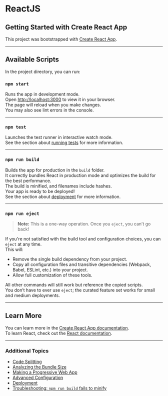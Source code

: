# ReactJS

## Getting Started with Create React App

This project was bootstrapped with [Create React App](https://github.com/facebook/create-react-app).

---

## Available Scripts

In the project directory, you can run:

### `npm start`
Runs the app in development mode.  
Open [http://localhost:3000](http://localhost:3000) to view it in your browser.  
The page will reload when you make changes.  
You may also see lint errors in the console.

---

### `npm test`
Launches the test runner in interactive watch mode.  
See the section about [running tests](https://facebook.github.io/create-react-app/docs/running-tests) for more information.

---

### `npm run build`
Builds the app for production in the `build` folder.  
It correctly bundles React in production mode and optimizes the build for the best performance.  
The build is minified, and filenames include hashes.  
Your app is ready to be deployed!  
See the section about [deployment](https://facebook.github.io/create-react-app/docs/deployment) for more information.

---

### `npm run eject`
> **Note:** This is a one-way operation. Once you `eject`, you can’t go back!

If you're not satisfied with the build tool and configuration choices, you can `eject` at any time.  
This will:

- Remove the single build dependency from your project.  
- Copy all configuration files and transitive dependencies (Webpack, Babel, ESLint, etc.) into your project.  
- Allow full customization of these tools.  

All other commands will still work but reference the copied scripts.  
You don’t have to ever use `eject`; the curated feature set works for small and medium deployments.

---

## Learn More

You can learn more in the [Create React App documentation](https://facebook.github.io/create-react-app/docs/getting-started).  
To learn React, check out the [React documentation](https://reactjs.org/).

---

### Additional Topics

- [Code Splitting](https://facebook.github.io/create-react-app/docs/code-splitting)  
- [Analyzing the Bundle Size](https://facebook.github.io/create-react-app/docs/analyzing-the-bundle-size)  
- [Making a Progressive Web App](https://facebook.github.io/create-react-app/docs/making-a-progressive-web-app)  
- [Advanced Configuration](https://facebook.github.io/create-react-app/docs/advanced-configuration)  
- [Deployment](https://facebook.github.io/create-react-app/docs/deployment)  
- [Troubleshooting: `npm run build` fails to minify](https://facebook.github.io/create-react-app/docs/troubleshooting#npm-run-build-fails-to-minify)  

